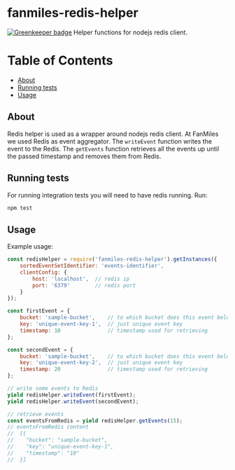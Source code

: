 # fanmiles-redis-helper

[![Greenkeeper badge](https://badges.greenkeeper.io/FanMilesGmbH/fanmiles-redis-helper.svg)](https://greenkeeper.io/)
Helper functions for nodejs redis client.

# Table of Contents

- [About](#about)
- [Running tests](#running-tests)
- [Usage](#usage)

## <a name="about">About</a>
Redis helper is used as a wrapper around nodejs redis client. At FanMiles we used Redis as event aggregator.
The `writeEvent` function writes the event to the Redis.
The `getEvents` function retrieves all the events up until the passed timestamp and removes them from Redis.

## <a name="running-tests">Running tests</a>

For running integration tests you will need to have redis running. Run:

```bash
npm test
```

## <a name="usage">Usage</a>

Example usage:

```javascript
const redisHelper = require('fanmiles-redis-helper').getInstances({
    sortedEventSetIdentifier: 'events-identifier',
    clientConfig: {
        host: 'localhost',  // redis ip
        port: '6379'        // redis port
    }
});

const firstEvent = {
    bucket: 'sample-bucket',    // to which bucket does this event belong to
    key: 'unique-event-key-1',  // just unique event key
    timestamp: 10               // timestamp used for retrieving
};

const secondEvent = {
    bucket: 'sample-bucket',    // to which bucket does this event belong to
    key: 'unique-event-key-2',  // just unique event key
    timestamp: 20               // timestamp used for retrieving
};

// write some events to Redis
yield redisHelper.writeEvent(firstEvent);
yield redisHelper.writeEvent(secondEvent);

// retrieve events
const eventsFromRedis = yield redisHelper.getEvents(15);
// eventsFromRedis content
//  [{
//    "bucket": "sample-bucket",
//    "key": "unique-event-key-1",
//    "timestamp": "10"
//  }]

```

